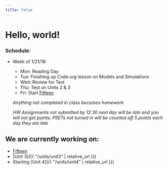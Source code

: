 ```yaml
---
title: false
---
```


# Hello, world!

### Schedule:

- Week of 1/21/18:
  - Mon: Reading Day
  - Tue: Finishing up Code.org lesson on Models and Simulations
  - Wed: Review for Test
  - Thu: Test on Units 2 & 3
  - Fri: Start [Fifteen](http://docs.cs50.net/2018/ap/problems/fifteen/fifteen.html)

  *Anything not completed in class becomes homework*

  *HW Assignments not submitted by 12:30 next day will be late and you will not get points; PSETs not turned in will be counted off 5 points each day they are late*


## We are currently working on:
* [Fifteen](http://docs.cs50.net/2018/ap/problems/fifteen/fifteen.html)
* [Unit 3]({{ "/units/unit3" | relative_url }})
* Starting [Unit 4]({{ "/units/unit4" | relative_url }})


<!--
This is CS50 AP, Harvard University's introduction to the intellectual enterprises of computer science and the art of programming for students in high school, which satisfies the College Board's new AP CS Principles curriculum framework.
-->
<!--
<iframe src="https://www.youtube.com/embed/tZxLMIk_SaY?playlist=GAB6Gm7pTTA"></iframe>
-->
